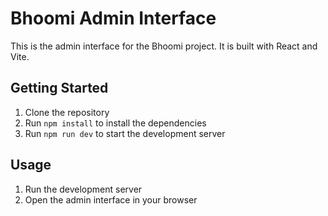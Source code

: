# Bhoomi Admin Interface

This is the admin interface for the Bhoomi project. It is built with React and Vite.

## Getting Started

1. Clone the repository
2. Run `npm install` to install the dependencies
3. Run `npm run dev` to start the development server

## Usage

1. Run the development server
2. Open the admin interface in your browser